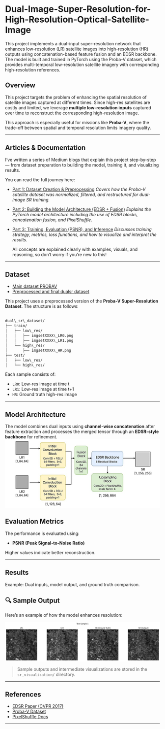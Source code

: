 # Dual-Image-Super-Resolution-for-High-Resolution-Optical-Satellite-Image
This project implements a dual-input super-resolution network that enhances low-resolution (LR) satellite images into high-resolution (HR) outputs using concatenation-based feature fusion and an EDSR backbone.
The model is built and trained in PyTorch using the Proba-V dataset, which provides multi-temporal low-resolution satellite imagery with corresponding high-resolution references.

## Overview

This project targets the problem of enhancing the spatial resolution of satellite images captured at different times. Since high-res satellites are costly and limited, we leverage **multiple low-resolution inputs** captured over time to reconstruct the corresponding high-resolution image.

This approach is especially useful for missions like **Proba-V**, where the trade-off between spatial and temporal resolution limits imagery quality.

---

## Articles & Documentation

I’ve written a series of Medium blogs that explain this project step-by-step — from dataset preparation to building the model, training it, and visualizing results.

You can read the full journey here:

*  [Part 1: Dataset Creation & Preprocessing](https://medium.com/@Phineouse/dual-image-super-resolution-for-high-resolution-optical-satellite-imagery-data-preprocessing-605fe123152e)
  *Covers how the Proba-V satellite dataset was normalized, filtered, and restructured for dual-image SR training.*

*  [Part 2: Building the Model Architecture (EDSR + Fusion)](https://medium.com/@Phineouse/dual-image-super-resolution-for-high-resolution-optical-satellite-imagery-model-building-3aa1a58993d1)
  *Explains the PyTorch model architecture including the use of EDSR blocks, concatenation fusion, and PixelShuffle.*

*  [Part 3: Training, Evaluation (PSNR), and Inference](https://medium.com/@Phineouse/dual-image-super-resolution-for-high-resolution-optical-satellite-imagery-data-loader-class-and-f256e2679114)
  *Discusses training strategy, metrics, loss functions, and how to visualize and interpret the results.*
  
   All concepts are explained clearly with examples, visuals, and reasoning, so don’t worry if you’re new to this!

---

## Dataset
* [Main dataset PROBAV](https://drive.google.com/file/d/1BAGjd5ScCXNF2Y6ffBUopUnctqVhLq8J/view)
* [Preprocessed and final dualsr dataset ](https://kelvins.esa.int/proba-v-super-resolution/data/)

This project uses a preprocessed version of the **Proba-V Super-Resolution Dataset**. The structure is as follows:

```

dual\_sr\_dataset/
├── train/
│   ├── low\_res/
│   │   ├── imgsetXXXX\_LR0.png
│   │   ├── imgsetXXXX\_LR1.png
│   └── high\_res/
│       ├── imgsetXXXX\_HR.png
├── test/
│   ├── low\_res/
│   └── high\_res/

```

Each sample consists of:
- `LR0`: Low-res image at time t
- `LR1`: Low-res image at time t+1
- `HR`: Ground truth high-res image

---

## Model Architecture

The model combines dual inputs using **channel-wise concatenation** after feature extraction and processes the merged tensor through an **EDSR-style backbone** for refinement.
![Model](https://github.com/ArCeUzzs/Dual-Image-Super-Resolution-for-High-Resolution-Optical-Satellite-Image/blob/main/Architecture.png)


## Evaluation Metrics

The performance is evaluated using:

- **PSNR (Peak Signal-to-Noise Ratio)**

Higher values indicate better reconstruction.

---

## Results

Example: Dual inputs, model output, and ground truth comparison.
## 🔍 Sample Output

Here’s an example of how the model enhances resolution:

![Sample Output](https://github.com/ArCeUzzs/Dual-Image-Super-Resolution-for-High-Resolution-Optical-Satellite-Image/blob/main/outputSHOW.jpg)


> Sample outputs and intermediate visualizations are stored in the `sr_visualization/` directory.

---

## References

* [EDSR Paper (CVPR 2017)](https://arxiv.org/abs/1707.02921)
* [Proba-V Dataset](https://kelvins.esa.int/proba-v-super-resolution/)
* [PixelShuffle Docs](https://pytorch.org/docs/stable/generated/torch.nn.PixelShuffle.html)

---

